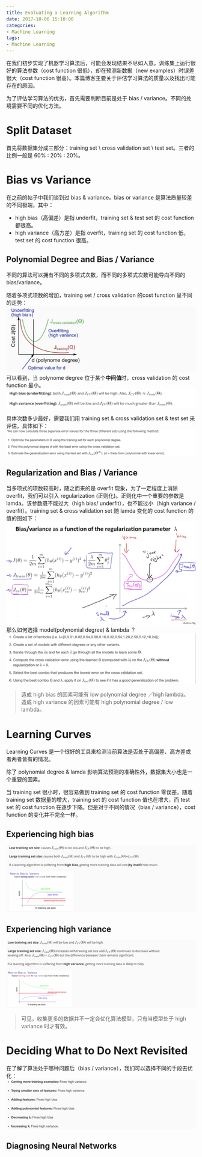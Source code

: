 ```yaml
---
title: Evaluating a Learning Algorithm
date: 2017-10-06 15:10:00
categories:
- Machine Learning
tags:
- Machine Learning
---
```


在我们初步实现了机器学习算法后，可能会发现结果不尽如人意。训练集上运行很好的算法参数（cost function 很低），却在预测新数据（new examples）时误差很大（cost function 很高）。本篇博客主要关于评估学习算法的质量以及找出可能存在的原因。

为了评估学习算法的优劣，首先需要判断目前是处于 bias / variance。不同的处境需要不同的优化方法。

# Split Dataset
首先将数据集分成三部分：training set \ cross validation set \ test set。三者的比例一般是 60% : 20% : 20%。

# Bias vs Variance
在之前的帖子中我们谈到过 bias & variance。bias or variance 是算法质量较差的不同极端，其中：
* high bias（高偏差）是指 underfit，training set & test set 的 cost function 都很高。
* high variance（高方差）是指 overfit，training set 的 cost function 低，test set 的 cost function 很高。

## Polynomial Degree and Bias / Variance
不同的算法可以拥有不同的多项式次数，而不同的多项式次数可能导向不同的 bias/variance。

随着多项式项数的增加，training set / cross validation 的cost function 呈不同的走势：
![](/assets/images/ml/week6/polynomial-degree.jpeg)
可以看到，当 polynome degree 位于某个**中间值**时，cross validation 的 cost function 最小。
![](/assets/images/ml/week6/bias-variance.jpeg)

具体次数多少最好，需要我们用 training set & cross validation set & test set 来评估。具体如下：
![](/assets/images/ml/week6/polynomial.jpeg)

## Regularization and Bias / Variance
当多项式的项数较高时，随之而来的是 overfit 现象，为了一定程度上消除 overfit，我们可以引入 regularization (正则化)。正则化中一个重要的参数是 lamda。该参数既不能过大（high bias/ underfit），也不能过小（high variance / overfit）。training set & cross validation set 随 lamda 变化的 cost function 的值的图如下：
![](/assets/images/ml/week6/lambda-cost-function.jpeg)
那么如何选择 model(polynomial degree) & lambda ？
![](/assets/images/ml/week6/choose-lambda.jpeg)

> 造成 high bias 的因素可能有 low polynomial degree ／high lambda。	
> 造成 high variance 的因素可能有 high polynomial degree / low lambda。

# Learning Curves
Learning Curves 是一个很好的工具来检测当前算法是否处于高偏差、高方差或者两者皆有的情况。

除了 polynomial degree & lamda 影响算法预测的准确性外，数据集大小也是一个重要的因素。

当 training set 很小时，很容易做到 training set 的 cost function 零误差。随着 training set 数据量的增大，training set 的 cost function 值也在增大，而 test set 的 cost function 在逐步下降。但是对于不同的情况（bias / variance），cost function 的变化并不完全一样。

## Experiencing high bias
![](/assets/images/ml/week6/bias-size.jpeg)

## Experiencing high variance
![](/assets/images/ml/week6/variance-size.jpeg)

> 可见，收集更多的数据并不一定会优化算法模型，只有当模型处于 high variance 时才有效。

# Deciding What to Do Next Revisited
在了解了算法处于哪种问题后（bias / variance），我们可以选择不同的手段去优化：
![](/assets/images/ml/week6/method.jpeg)

## Diagnosing Neural Networks





